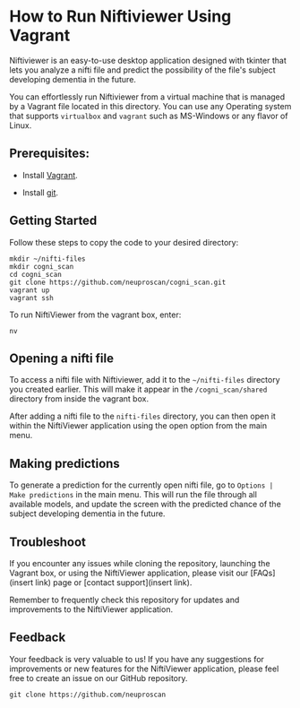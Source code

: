 
# How to Run Niftiviewer Using Vagrant

Niftiviewer is an easy-to-use desktop application designed with tkinter that
lets you analyze a nifti file and predict the possibility of the file's subject
developing dementia in the future.

You can effortlessly run Niftiviewer from a virtual machine that is managed by
a Vagrant file located in this directory. You can use any Operating system that
supports `virtualbox` and `vagrant` such as MS-Windows or any flavor of Linux.

## Prerequisites:

- Install [Vagrant](https://developer.hashicorp.com/vagrant/docs/installation).

- Install [git](https://git-scm.com/book/en/v2/Getting-Started-Installing-Git).

## Getting Started

Follow these steps to copy the code to your desired directory:

```
mkdir ~/nifti-files
mkdir cogni_scan
cd cogni_scan
git clone https://github.com/neuproscan/cogni_scan.git
vagrant up
vagrant ssh
```

To run NiftiViewer from the vagrant box, enter:

```
nv
```

## Opening a nifti file

To access a nifti file with Niftiviewer, add it to the `~/nifti-files`
directory you created earlier. This will make it appear in the
`/cogni_scan/shared` directory from inside the vagrant box.

After adding a nifti file to the `nifti-files` directory, you can then open it
within the NiftiViewer application using the open option from the main menu.

## Making predictions

To generate a prediction for the currently open nifti file, go to `Options |
Make predictions` in the main menu. This will run the file through all
available models, and update the screen with the predicted chance of the
subject developing dementia in the future.


## Troubleshoot

If you encounter any issues while cloning the repository, launching the Vagrant
box, or using the NiftiViewer application, please visit our [FAQs](insert link)
page or [contact support](insert link).

Remember to frequently check this repository for updates and improvements to
the NiftiViewer application.

## Feedback

Your feedback is very valuable to us! If you have any suggestions for
improvements or new features for the NiftiViewer application, please feel free
to create an issue on our GitHub repository.

`git clone https://github.com/neuproscan`

